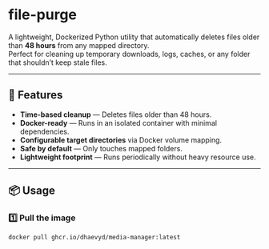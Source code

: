 # file-purge

A lightweight, Dockerized Python utility that automatically deletes files older than **48 hours** from any mapped directory.  
Perfect for cleaning up temporary downloads, logs, caches, or any folder that shouldn’t keep stale files.

---

## 🚀 Features

- **Time-based cleanup** — Deletes files older than 48 hours.
- **Docker-ready** — Runs in an isolated container with minimal dependencies.
- **Configurable target directories** via Docker volume mapping.
- **Safe by default** — Only touches mapped folders.
- **Lightweight footprint** — Runs periodically without heavy resource use.

---

## 📦 Usage

### 1️⃣ Pull the image

```bash
docker pull ghcr.io/dhaevyd/media-manager:latest


